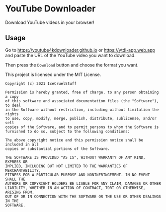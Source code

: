 # YouTube Downloader
Download YouTube videos in your browser!

## Usage
Go to https://youtube4kdownloader.github.io or https://ytdl-app.web.app and paste the URL of the YouTube video you want to download.

Then press the `Download` button and choose the format you want.

This project is licensed under the MIT License.

```
Copyright (c) 2021 IceCruelStuff

Permission is hereby granted, free of charge, to any person obtaining a copy
of this software and associated documentation files (the "Software"), to deal
in the Software without restriction, including without limitation the rights
to use, copy, modify, merge, publish, distribute, sublicense, and/or sell
copies of the Software, and to permit persons to whom the Software is
furnished to do so, subject to the following conditions:

The above copyright notice and this permission notice shall be included in all
copies or substantial portions of the Software.

THE SOFTWARE IS PROVIDED "AS IS", WITHOUT WARRANTY OF ANY KIND, EXPRESS OR
IMPLIED, INCLUDING BUT NOT LIMITED TO THE WARRANTIES OF MERCHANTABILITY,
FITNESS FOR A PARTICULAR PURPOSE AND NONINFRINGEMENT. IN NO EVENT SHALL THE
AUTHORS OR COPYRIGHT HOLDERS BE LIABLE FOR ANY CLAIM, DAMAGES OR OTHER
LIABILITY, WHETHER IN AN ACTION OF CONTRACT, TORT OR OTHERWISE, ARISING FROM,
OUT OF OR IN CONNECTION WITH THE SOFTWARE OR THE USE OR OTHER DEALINGS IN THE
SOFTWARE.
```
